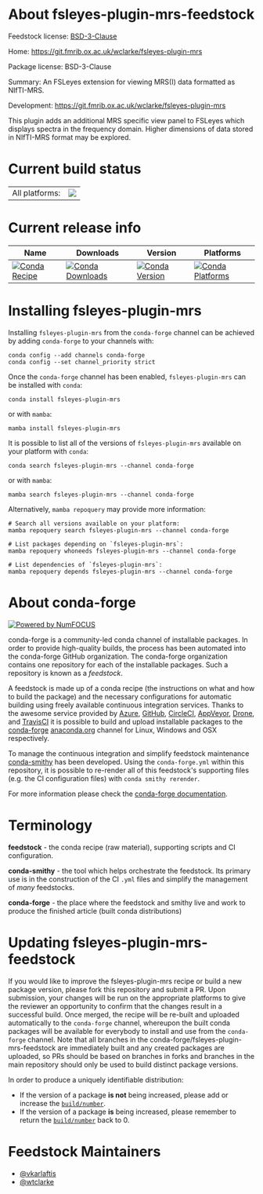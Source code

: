 About fsleyes-plugin-mrs-feedstock
==================================

Feedstock license: [BSD-3-Clause](https://github.com/conda-forge/fsleyes-plugin-mrs-feedstock/blob/main/LICENSE.txt)

Home: https://git.fmrib.ox.ac.uk/wclarke/fsleyes-plugin-mrs

Package license: BSD-3-Clause

Summary: An FSLeyes extension for viewing MRS(I) data formatted as NIfTI-MRS.

Development: https://git.fmrib.ox.ac.uk/wclarke/fsleyes-plugin-mrs

This plugin adds an additional MRS specific view panel to FSLeyes which displays spectra in the frequency domain. Higher dimensions of data stored in NIfTI-MRS format may be explored.


Current build status
====================


<table><tr><td>All platforms:</td>
    <td>
      <a href="https://dev.azure.com/conda-forge/feedstock-builds/_build/latest?definitionId=13336&branchName=main">
        <img src="https://dev.azure.com/conda-forge/feedstock-builds/_apis/build/status/fsleyes-plugin-mrs-feedstock?branchName=main">
      </a>
    </td>
  </tr>
</table>

Current release info
====================

| Name | Downloads | Version | Platforms |
| --- | --- | --- | --- |
| [![Conda Recipe](https://img.shields.io/badge/recipe-fsleyes--plugin--mrs-green.svg)](https://anaconda.org/conda-forge/fsleyes-plugin-mrs) | [![Conda Downloads](https://img.shields.io/conda/dn/conda-forge/fsleyes-plugin-mrs.svg)](https://anaconda.org/conda-forge/fsleyes-plugin-mrs) | [![Conda Version](https://img.shields.io/conda/vn/conda-forge/fsleyes-plugin-mrs.svg)](https://anaconda.org/conda-forge/fsleyes-plugin-mrs) | [![Conda Platforms](https://img.shields.io/conda/pn/conda-forge/fsleyes-plugin-mrs.svg)](https://anaconda.org/conda-forge/fsleyes-plugin-mrs) |

Installing fsleyes-plugin-mrs
=============================

Installing `fsleyes-plugin-mrs` from the `conda-forge` channel can be achieved by adding `conda-forge` to your channels with:

```
conda config --add channels conda-forge
conda config --set channel_priority strict
```

Once the `conda-forge` channel has been enabled, `fsleyes-plugin-mrs` can be installed with `conda`:

```
conda install fsleyes-plugin-mrs
```

or with `mamba`:

```
mamba install fsleyes-plugin-mrs
```

It is possible to list all of the versions of `fsleyes-plugin-mrs` available on your platform with `conda`:

```
conda search fsleyes-plugin-mrs --channel conda-forge
```

or with `mamba`:

```
mamba search fsleyes-plugin-mrs --channel conda-forge
```

Alternatively, `mamba repoquery` may provide more information:

```
# Search all versions available on your platform:
mamba repoquery search fsleyes-plugin-mrs --channel conda-forge

# List packages depending on `fsleyes-plugin-mrs`:
mamba repoquery whoneeds fsleyes-plugin-mrs --channel conda-forge

# List dependencies of `fsleyes-plugin-mrs`:
mamba repoquery depends fsleyes-plugin-mrs --channel conda-forge
```


About conda-forge
=================

[![Powered by
NumFOCUS](https://img.shields.io/badge/powered%20by-NumFOCUS-orange.svg?style=flat&colorA=E1523D&colorB=007D8A)](https://numfocus.org)

conda-forge is a community-led conda channel of installable packages.
In order to provide high-quality builds, the process has been automated into the
conda-forge GitHub organization. The conda-forge organization contains one repository
for each of the installable packages. Such a repository is known as a *feedstock*.

A feedstock is made up of a conda recipe (the instructions on what and how to build
the package) and the necessary configurations for automatic building using freely
available continuous integration services. Thanks to the awesome service provided by
[Azure](https://azure.microsoft.com/en-us/services/devops/), [GitHub](https://github.com/),
[CircleCI](https://circleci.com/), [AppVeyor](https://www.appveyor.com/),
[Drone](https://cloud.drone.io/welcome), and [TravisCI](https://travis-ci.com/)
it is possible to build and upload installable packages to the
[conda-forge](https://anaconda.org/conda-forge) [anaconda.org](https://anaconda.org/)
channel for Linux, Windows and OSX respectively.

To manage the continuous integration and simplify feedstock maintenance
[conda-smithy](https://github.com/conda-forge/conda-smithy) has been developed.
Using the ``conda-forge.yml`` within this repository, it is possible to re-render all of
this feedstock's supporting files (e.g. the CI configuration files) with ``conda smithy rerender``.

For more information please check the [conda-forge documentation](https://conda-forge.org/docs/).

Terminology
===========

**feedstock** - the conda recipe (raw material), supporting scripts and CI configuration.

**conda-smithy** - the tool which helps orchestrate the feedstock.
                   Its primary use is in the construction of the CI ``.yml`` files
                   and simplify the management of *many* feedstocks.

**conda-forge** - the place where the feedstock and smithy live and work to
                  produce the finished article (built conda distributions)


Updating fsleyes-plugin-mrs-feedstock
=====================================

If you would like to improve the fsleyes-plugin-mrs recipe or build a new
package version, please fork this repository and submit a PR. Upon submission,
your changes will be run on the appropriate platforms to give the reviewer an
opportunity to confirm that the changes result in a successful build. Once
merged, the recipe will be re-built and uploaded automatically to the
`conda-forge` channel, whereupon the built conda packages will be available for
everybody to install and use from the `conda-forge` channel.
Note that all branches in the conda-forge/fsleyes-plugin-mrs-feedstock are
immediately built and any created packages are uploaded, so PRs should be based
on branches in forks and branches in the main repository should only be used to
build distinct package versions.

In order to produce a uniquely identifiable distribution:
 * If the version of a package **is not** being increased, please add or increase
   the [``build/number``](https://docs.conda.io/projects/conda-build/en/latest/resources/define-metadata.html#build-number-and-string).
 * If the version of a package **is** being increased, please remember to return
   the [``build/number``](https://docs.conda.io/projects/conda-build/en/latest/resources/define-metadata.html#build-number-and-string)
   back to 0.

Feedstock Maintainers
=====================

* [@vkarlaftis](https://github.com/vkarlaftis/)
* [@wtclarke](https://github.com/wtclarke/)

